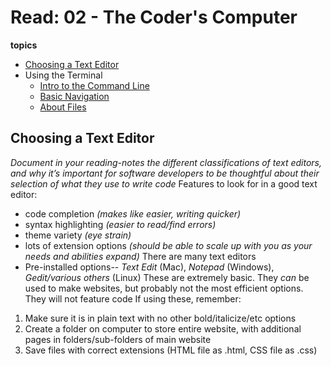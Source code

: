 # Read: 02 - The Coder's Computer
**topics**
* [Choosing a Text Editor](https://codefellows.github.io/code-102-guide/curriculum/class-02/Choosing-A-Text-Editor--The-Older-Coder.pdf)
* Using the Terminal
  * [Intro to the Command Line](https://ryanstutorials.net/linuxtutorial/commandline.php) 
  * [Basic Navigation](https://ryanstutorials.net/linuxtutorial/navigation.php)
  * [About Files](https://ryanstutorials.net/linuxtutorial/aboutfiles.php)

## Choosing a Text Editor
*Document in your reading-notes the different classifications of text editors, and why it’s important for software developers to be thoughtful about their selection of what they use to write code*
Features to look for in a good text editor: 
- code completion *(makes like easier, writing quicker)*
- syntax highlighting *(easier to read/find errors)*
- theme variety *(eye strain)*
- lots of extension options *(should be able to scale up with you as your needs and abilities expand)*
There are many text editors
- Pre-installed options-- *Text Edit* (Mac), *Notepad* (Windows), *Gedit/various others* (Linux)
 These are extremely basic. They *can* be used to make websites, but probably not the most efficient options. They will not feature code 
 If using these, remember: 
 1. Make sure it is in plain text with no other bold/italicize/etc options
 2. Create a folder on computer to store entire website, with additional pages in folders/sub-folders of main website
 3. Save files with correct extensions (HTML file as .html, CSS file as .css)
